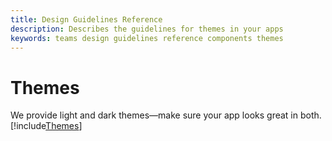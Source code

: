 ```yaml
---
title: Design Guidelines Reference
description: Describes the guidelines for themes in your apps
keywords: teams design guidelines reference components themes
---
```

# Themes

We provide light and dark themes—make sure your app looks great in both.
[!include[Themes](~/includes/design/themes-image.html)]
